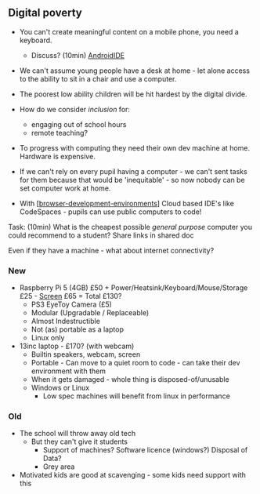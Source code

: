 Digital poverty
---------------

* You can't create meaningful content on a mobile phone, you need a keyboard.
    * Discuss? (10min) [AndroidIDE](https://androidide.com/)
* We can't assume young people have a desk at home - let alone access to the ability to sit in a chair and use a computer.

* The poorest low ability children will be hit hardest by the digital divide.
* How do we consider _inclusion_ for:
    * engaging out of school hours
    * remote teaching?
* To progress with computing they need their own dev machine at home. Hardware is expensive.
* If we can't rely on every pupil having a computer - we can't sent tasks for them because that would be 'inequitable' - so now nobody can be set computer work at home.
* With [[browser-development-environments]] Cloud based IDE's like CodeSpaces - pupils can use public computers to code!

Task: (10min) What is the cheapest possible _general purpose_ computer you could recommend to a student?
Share links in shared doc

Even if they have a machine - what about internet connectivity?

### New
* Raspberry Pi 5 (4GB) £50 + Power/Heatsink/Keyboard/Mouse/Storage £25 - [Screen](https://www.amazon.co.uk/s?k=monitor+1080p+hdmi&rh=n%3A428652031&ref=nb_sb_noss) £65 = Total £130?
    * PS3 EyeToy Camera (£5)
    * Modular (Upgradable / Replaceable)
    * Almost Indestructible
    * Not (as) portable as a laptop
    * Linux only
* 13inc laptop - £170? (with webcam)
    * Builtin speakers, webcam, screen
    * Portable - Can move to a quiet room to code - can take their dev environment with them
    * When it gets damaged - whole thing is disposed-of/unusable
    * Windows or Linux
        * Low spec machines will benefit from linux in performance


### Old
* The school will throw away old tech
    * But they can't give it students
        * Support of machines? Software licence (windows?) Disposal of Data?
        * Grey area
* Motivated kids are good at scavenging - some kids need support with this


[//begin]: # "Autogenerated link references for markdown compatibility"
[browser-development-environments]: browser-development-environments.md "browser-development-environments"
[//end]: # "Autogenerated link references"